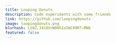 ```yaml
---
title: Looping Donuts
description: Code experiments with some friends
link: https://github.com/loopingdonuts
image: loopingdonuts.png
blurhash: L28Z,J4i0VnW0H%IoIWC09RT~MNb
featured: false
---
```

